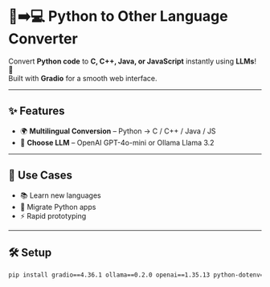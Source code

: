# 🐍➡️💻 Python to Other Language Converter

Convert **Python code** to **C, C++, Java, or JavaScript** instantly using **LLMs**! 🚀  
Built with **Gradio** for a smooth web interface.  

---

## ✨ Features

- 🌍 **Multilingual Conversion** – Python → C / C++ / Java / JS  
- 🤖 **Choose LLM** – OpenAI GPT-4o-mini or Ollama Llama 3.2  

---

## 🎯 Use Cases

- 📚 Learn new languages  
- 🔄 Migrate Python apps  
- ⚡ Rapid prototyping  

---

## 🛠️ Setup

```bash
pip install gradio==4.36.1 ollama==0.2.0 openai==1.35.13 python-dotenv==1.0.1
